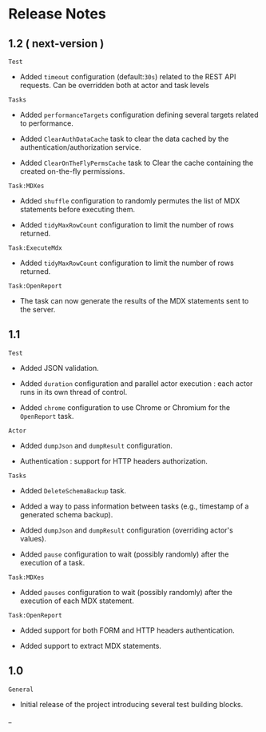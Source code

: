 # Release Notes

## 1.2 ( next-version )

`Test`

- Added `timeout` configuration (default:`30s`) related to the REST API requests. Can be overridden both
  at actor and task levels

`Tasks`

- Added `performanceTargets` configuration defining several targets related to performance.

- Added `ClearAuthDataCache` task to clear the data cached by the authentication/authorization service.

- Added `ClearOnTheFlyPermsCache` task to Clear the cache containing the created on-the-fly permissions.

`Task:MDXes`

- Added `shuffle` configuration to randomly permutes the list of MDX statements before executing them.

- Added `tidyMaxRowCount` configuration to limit the number of rows returned.

`Task:ExecuteMdx`

- Added `tidyMaxRowCount` configuration to limit the number of rows returned.

`Task:OpenReport`

- The task can now generate the results of the MDX statements sent to the server.

## 1.1

`Test`

- Added JSON validation.

- Added `duration` configuration and parallel actor execution : each actor runs in its own thread of control.

- Added `chrome` configuration to use Chrome or Chromium for the `OpenReport` task.

`Actor`

- Added `dumpJson` and `dumpResult` configuration.

- Authentication : support for HTTP headers authorization.

`Tasks`

- Added `DeleteSchemaBackup` task.

- Added a way to pass information between tasks (e.g., timestamp of a generated schema backup).

- Added `dumpJson` and `dumpResult` configuration (overriding actor's values).

- Added `pause` configuration to wait (possibly randomly) after the execution of a task.

`Task:MDXes`

- Added `pauses` configuration to wait (possibly randomly) after the execution of each MDX statement.

`Task:OpenReport`

- Added support for both FORM and HTTP headers authentication.

- Added support to extract MDX statements.

## 1.0

`General`

- Initial release of the project introducing several test building blocks.

_